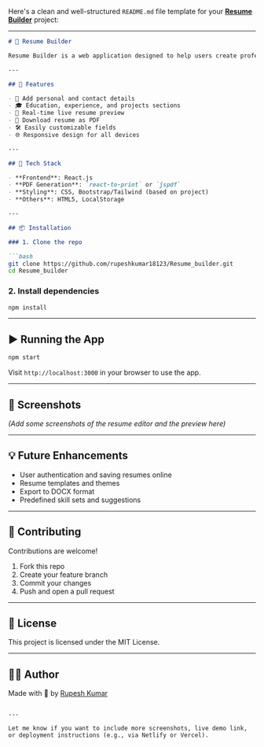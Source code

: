 Here's a clean and well-structured `README.md` file template for your [**Resume Builder**](https://github.com/rupeshkumar18123/Resume_builder) project:

---

````markdown
# 📄 Resume Builder

Resume Builder is a web application designed to help users create professional resumes quickly and easily. With an intuitive interface and real-time preview, users can customize sections, download their resumes as PDFs, and tailor them to specific job roles.

---

## 🚀 Features

- 🧑 Add personal and contact details
- 🎓 Education, experience, and projects sections
- 🎨 Real-time live resume preview
- 📄 Download resume as PDF
- 🛠️ Easily customizable fields
- 🌐 Responsive design for all devices

---

## 🧰 Tech Stack

- **Frontend**: React.js
- **PDF Generation**: `react-to-print` or `jspdf`
- **Styling**: CSS, Bootstrap/Tailwind (based on project)
- **Others**: HTML5, LocalStorage

---

## 📦 Installation

### 1. Clone the repo

```bash
git clone https://github.com/rupeshkumar18123/Resume_builder.git
cd Resume_builder
````

### 2. Install dependencies

```bash
npm install
```

---

## ▶️ Running the App

```bash
npm start
```

Visit `http://localhost:3000` in your browser to use the app.

---

## 📸 Screenshots

*(Add some screenshots of the resume editor and the preview here)*

---

## 💡 Future Enhancements

* User authentication and saving resumes online
* Resume templates and themes
* Export to DOCX format
* Predefined skill sets and suggestions

---

## 🤝 Contributing

Contributions are welcome!

1. Fork this repo
2. Create your feature branch
3. Commit your changes
4. Push and open a pull request

---

## 📄 License

This project is licensed under the MIT License.

---

## 🙋‍♂️ Author

Made with 💼 by [Rupesh Kumar](https://github.com/rupeshkumar18123)

```

---

Let me know if you want to include more screenshots, live demo link, or deployment instructions (e.g., via Netlify or Vercel).
```

